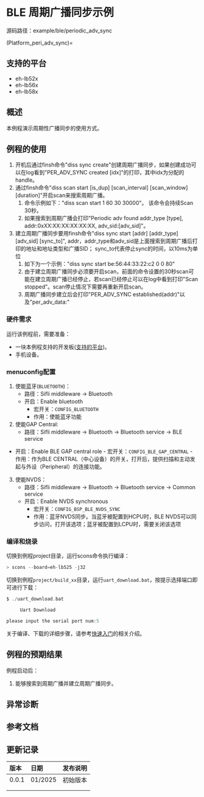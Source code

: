 # BLE 周期广播同步示例

源码路径：example/ble/periodic_adv_sync

(Platform_peri_adv_sync)=
## 支持的平台
<!-- 支持哪些板子和芯片平台 -->
+ eh-lb52x
+ eh-lb56x
+ eh-lb58x

## 概述
<!-- 例程简介 -->
本例程演示周期性广播同步的使用方式。


## 例程的使用
<!-- 说明如何使用例程，比如连接哪些硬件管脚观察波形，编译和烧写可以引用相关文档。
对于rt_device的例程，还需要把本例程用到的配置开关列出来，比如PWM例程用到了PWM1，需要在onchip菜单里使能PWM1 -->
1. 开机后通过finsh命令"diss sync create"创建周期广播同步，如果创建成功可以在log看到"PER_ADV_SYNC created [idx]"的打印，其中idx为分配的handle。
2. 通过finsh命令"diss scan start [is_dup] [scan_interval] [scan_window] [duration]"开启scan来搜索周期广播。
    1) 命令示例如下："diss scan start 1 60 30 30000"。 该命令会持续Scan 30秒。
    2) 如果搜索到周期广播会打印"Periodic adv found addr_type [type], addr:0xXX:XX:XX:XX:XX:XX, adv_sid:[adv_sid]"。
3. 建立周期广播同步要用finsh命令"diss sync start [addr] [addr_type] [adv_sid] [sync_to]", addr，addr_type和adv_sid是上面搜索到周期广播后打印的地址和地址类型和广播SID；
   sync_to代表停止sync的时间，以10ms为单位
    1) 如下为一个示例："diss sync start be:56:44:33:22:c2 0 0 80"
    2) 由于建立周期广播同步必须要开启scan，前面的命令设置的30秒scan可能在建立周期广播已经停止，若scan已经停止可以在log中看到打印"Scan stopped"。scan停止情况下需要再重新开启scan。
    3) 周期广播同步建立后会打印"PER_ADV_SYNC established(addr)"以及"per_adv_data:"



### 硬件需求
运行该例程前，需要准备：
+ 一块本例程支持的开发板([支持的平台](#Platform_peri_adv_sync))。
+ 手机设备。

### menuconfig配置
1. 使能蓝牙(`BLUETOOTH`)：
    - 路径：Sifli middleware → Bluetooth
    - 开启：Enable bluetooth
        - 宏开关：`CONFIG_BLUETOOTH`
        - 作用：使能蓝牙功能
2. 使能GAP Central:
    - 路径：Sifli middleware → Bluetooth → Bluetooth service → BLE service
  - 开启：Enable BLE GAP central role
        - 宏开关：`CONFIG_BLE_GAP_CENTRAL`
        - 作用：作为BLE CENTRAL（中心设备）的开关，打开后，提供扫描和主动发起与外设（Peripheral）的连接功能。
3. 使能NVDS：
    - 路径：Sifli middleware → Bluetooth → Bluetooth service → Common service
    - 开启：Enable NVDS synchronous
        - 宏开关：`CONFIG_BSP_BLE_NVDS_SYNC`
        - 作用：蓝牙NVDS同步。当蓝牙被配置到HCPU时，BLE NVDS可以同步访问，打开该选项；蓝牙被配置到LCPU时，需要关闭该选项

### 编译和烧录
切换到例程project目录，运行scons命令执行编译：
```c
> scons --board=eh-lb525 -j32
```
切换到例程`project/build_xx`目录，运行`uart_download.bat`，按提示选择端口即可进行下载：
```c
$ ./uart_download.bat

     Uart Download

please input the serial port num:5
```
关于编译、下载的详细步骤，请参考[快速入门](/quickstart/get-started.md)的相关介绍。

## 例程的预期结果
<!-- 说明例程运行结果，比如哪几个灯会亮，会打印哪些log，以便用户判断例程是否正常运行，运行结果可以结合代码分步骤说明 -->
例程启动后：
1. 能够搜索到周期广播并建立周期广播同步。


## 异常诊断


## 参考文档
<!-- 对于rt_device的示例，rt-thread官网文档提供的较详细说明，可以在这里添加网页链接，例如，参考RT-Thread的[RTC文档](https://www.rt-thread.org/document/site/#/rt-thread-version/rt-thread-standard/programming-manual/device/rtc/rtc) -->

## 更新记录
|版本 |日期   |发布说明 |
|:---|:---|:---|
|0.0.1 |01/2025 |初始版本 |
| | | |
| | | |
